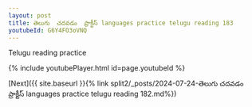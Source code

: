 ```yaml
---
layout: post
title: తెలుగు  చదవడం  ప్రాక్టీస్ languages practice telugu reading 183
youtubeId: G6Y4FO3oVNQ
---
```

 
 
Telugu reading practice
 
 
 
 
 


{% include youtubePlayer.html id=page.youtubeId %}
 
[Next]({{ site.baseurl }}{% link  split2/_posts/2024-07-24-తెలుగు  చదవడం  ప్రాక్టీస్ languages practice telugu reading 182.md%})
 
